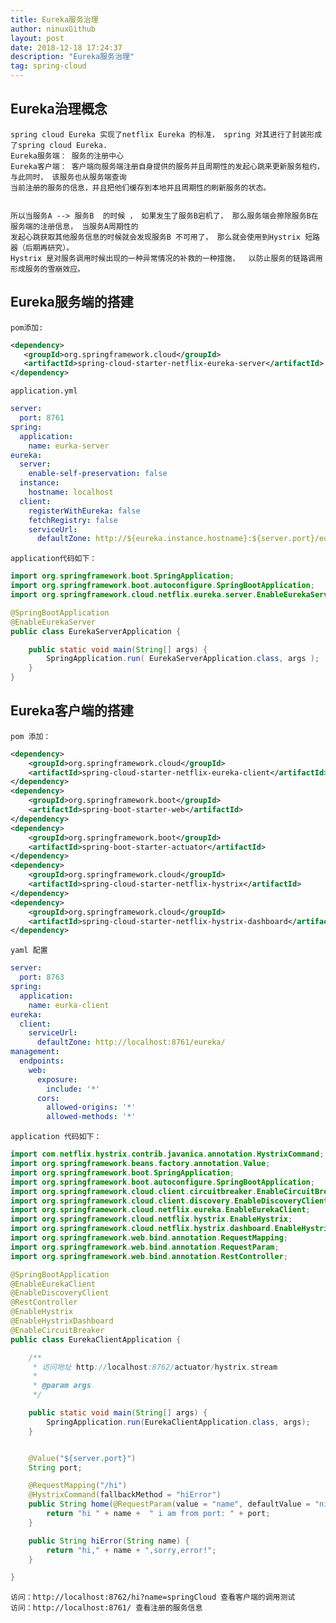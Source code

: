 ```yaml
---
title: Eureka服务治理
author: ninuxGithub
layout: post
date: 2018-12-18 17:24:37
description: "Eureka服务治理"
tag: spring-cloud
---
```



## Eureka治理概念
    spring cloud Eureka 实现了netflix Eureka 的标准， spring 对其进行了封装形成了spring cloud Eureka.
    Eureka服务端： 服务的注册中心
    Eureka客户端： 客户端向服务端注册自身提供的服务并且周期性的发起心跳来更新服务租约，与此同时， 该服务也从服务端查询
    当前注册的服务的信息，并且把他们缓存到本地并且周期性的刷新服务的状态。
    
    
    所以当服务A --> 服务B  的时候 ， 如果发生了服务B宕机了， 那么服务端会擦除服务B在服务端的注册信息， 当服务A周期性的
    发起心跳获取其他服务信息的时候就会发现服务B 不可用了， 那么就会使用到Hystrix 短路器（后期再研究）。
    Hystrix 是对服务调用时候出现的一种异常情况的补救的一种措施，  以防止服务的链路调用形成服务的雪崩效应。
 
## Eureka服务端的搭建
          
    pom添加:
    
 ```xml
<dependency>
    <groupId>org.springframework.cloud</groupId>
    <artifactId>spring-cloud-starter-netflix-eureka-server</artifactId>
</dependency>
```  

    application.yml

```yaml
server:
  port: 8761
spring:
  application:
    name: eurka-server
eureka:
  server:
    enable-self-preservation: false
  instance:
    hostname: localhost
  client:
    registerWithEureka: false
    fetchRegistry: false
    serviceUrl:
      defaultZone: http://${eureka.instance.hostname}:${server.port}/eureka/
```


    application代码如下：

```java
import org.springframework.boot.SpringApplication;
import org.springframework.boot.autoconfigure.SpringBootApplication;
import org.springframework.cloud.netflix.eureka.server.EnableEurekaServer;

@SpringBootApplication
@EnableEurekaServer
public class EurekaServerApplication {

    public static void main(String[] args) {
        SpringApplication.run( EurekaServerApplication.class, args );
    }
}
```



## Eureka客户端的搭建

    pom 添加：
```xml
<dependency>
    <groupId>org.springframework.cloud</groupId>
    <artifactId>spring-cloud-starter-netflix-eureka-client</artifactId>
</dependency>
<dependency>
    <groupId>org.springframework.boot</groupId>
    <artifactId>spring-boot-starter-web</artifactId>
</dependency>
<dependency>
    <groupId>org.springframework.boot</groupId>
    <artifactId>spring-boot-starter-actuator</artifactId>
</dependency>
<dependency>
    <groupId>org.springframework.cloud</groupId>
    <artifactId>spring-cloud-starter-netflix-hystrix</artifactId>
</dependency>
<dependency>
    <groupId>org.springframework.cloud</groupId>
    <artifactId>spring-cloud-starter-netflix-hystrix-dashboard</artifactId>
</dependency>
```
    yaml 配置

```yaml
server:
  port: 8763
spring:
  application:
    name: eurka-client
eureka:
  client:
    serviceUrl:
      defaultZone: http://localhost:8761/eureka/
management:
  endpoints:
    web:
      exposure:
        include: '*'
      cors:
        allowed-origins: '*'
        allowed-methods: '*'
```
    
    
    application 代码如下：

```java
import com.netflix.hystrix.contrib.javanica.annotation.HystrixCommand;
import org.springframework.beans.factory.annotation.Value;
import org.springframework.boot.SpringApplication;
import org.springframework.boot.autoconfigure.SpringBootApplication;
import org.springframework.cloud.client.circuitbreaker.EnableCircuitBreaker;
import org.springframework.cloud.client.discovery.EnableDiscoveryClient;
import org.springframework.cloud.netflix.eureka.EnableEurekaClient;
import org.springframework.cloud.netflix.hystrix.EnableHystrix;
import org.springframework.cloud.netflix.hystrix.dashboard.EnableHystrixDashboard;
import org.springframework.web.bind.annotation.RequestMapping;
import org.springframework.web.bind.annotation.RequestParam;
import org.springframework.web.bind.annotation.RestController;

@SpringBootApplication
@EnableEurekaClient
@EnableDiscoveryClient
@RestController
@EnableHystrix
@EnableHystrixDashboard
@EnableCircuitBreaker
public class EurekaClientApplication {

    /**
     * 访问地址 http://localhost:8762/actuator/hystrix.stream
     *
     * @param args
     */

    public static void main(String[] args) {
        SpringApplication.run(EurekaClientApplication.class, args);
    }


    @Value("${server.port}")
    String port;

    @RequestMapping("/hi")
    @HystrixCommand(fallbackMethod = "hiError")
    public String home(@RequestParam(value = "name", defaultValue = "ninuxGithub") String name) {
        return "hi " + name +  " i am from port: " + port;
    }

    public String hiError(String name) {
        return "hi," + name + ",sorry,error!";
    }

}

```

    访问：http://localhost:8762/hi?name=springCloud 查看客户端的调用测试
    访问：http://localhost:8761/ 查看注册的服务信息
   


    
    
 
    
    
    
